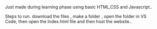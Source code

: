 Just made during learning phase using basic HTML,CSS and Javascript..

Steps to run.
download the files , make a folder , open the folder in VS Code, then open the Index.html file and then host the website..
